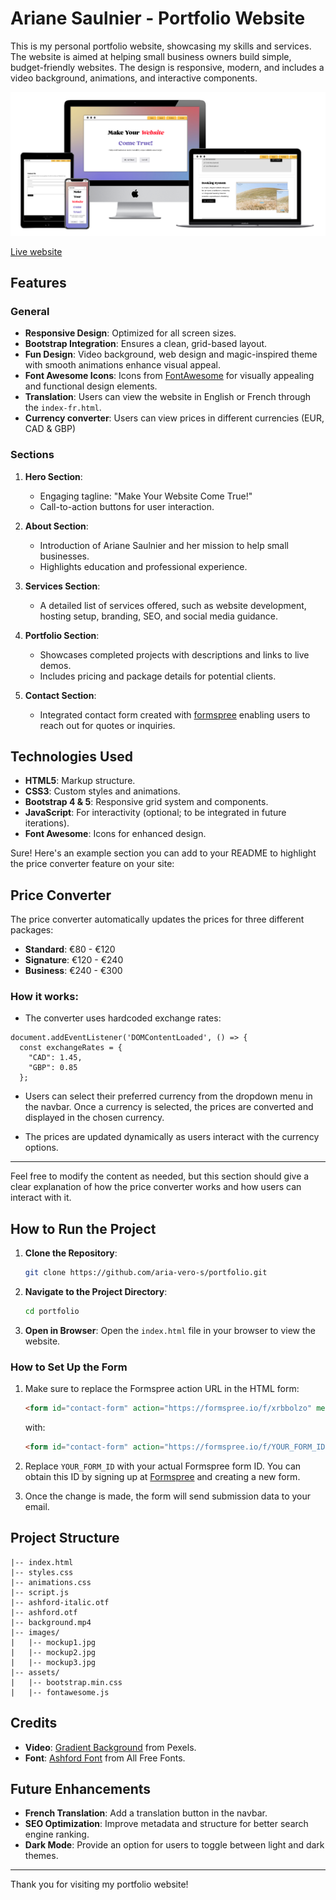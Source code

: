 # Ariane Saulnier - Portfolio Website

This is my personal portfolio website, showcasing my skills and services. The website is aimed at helping small business owners build simple, budget-friendly websites. The design is responsive, modern, and includes a video background, animations, and interactive components.

![mockup](mockup.png)

[Live website](https://aria-vero-s.github.io/portfolio/)

## Features

### General
- **Responsive Design**: Optimized for all screen sizes.
- **Bootstrap Integration**: Ensures a clean, grid-based layout.
- **Fun Design**: Video background, web design and magic-inspired theme with smooth animations enhance visual appeal.
- **Font Awesome Icons**: Icons from [FontAwesome](https://fontawesome.com/) for visually appealing and functional design elements.
- **Translation**: Users can view the website in English or French through the `index-fr.html`.
- **Currency converter**: Users can view prices in different currencies (EUR, CAD & GBP)

### Sections
1. **Hero Section**:
   - Engaging tagline: "Make Your Website Come True!"
   - Call-to-action buttons for user interaction.

2. **About Section**:
   - Introduction of Ariane Saulnier and her mission to help small businesses.
   - Highlights education and professional experience.

3. **Services Section**:
   - A detailed list of services offered, such as website development, hosting setup, branding, SEO, and social media guidance.

4. **Portfolio Section**:
   - Showcases completed projects with descriptions and links to live demos.
   - Includes pricing and package details for potential clients.

5. **Contact Section**:
   - Integrated contact form created with [formspree](http://www.formspree.io) enabling users to reach out for quotes or inquiries.

## Technologies Used
- **HTML5**: Markup structure.
- **CSS3**: Custom styles and animations.
- **Bootstrap 4 & 5**: Responsive grid system and components.
- **JavaScript**: For interactivity (optional; to be integrated in future iterations).
- **Font Awesome**: Icons for enhanced design.

Sure! Here's an example section you can add to your README to highlight the price converter feature on your site:

## Price Converter

The price converter automatically updates the prices for three different packages:

- **Standard**: €80 - €120
- **Signature**: €120 - €240
- **Business**: €240 - €300

### How it works:
- The converter uses hardcoded exchange rates:
```
document.addEventListener('DOMContentLoaded', () => {
  const exchangeRates = {
    "CAD": 1.45,
    "GBP": 0.85
  };
```
  
- Users can select their preferred currency from the dropdown menu in the navbar. Once a currency is selected, the prices are converted and displayed in the chosen currency.

- The prices are updated dynamically as users interact with the currency options.

---

Feel free to modify the content as needed, but this section should give a clear explanation of how the price converter works and how users can interact with it.

## How to Run the Project
1. **Clone the Repository**:
   ```bash
   git clone https://github.com/aria-vero-s/portfolio.git
   ```

2. **Navigate to the Project Directory**:
   ```bash
   cd portfolio
   ```

3. **Open in Browser**:
   Open the `index.html` file in your browser to view the website.

### How to Set Up the Form

1. Make sure to replace the Formspree action URL in the HTML form:
    ```html
    <form id="contact-form" action="https://formspree.io/f/xrbbolzo" method="POST">
    ```
    with:
    ```html
    <form id="contact-form" action="https://formspree.io/f/YOUR_FORM_ID" method="POST">
    ```

2. Replace `YOUR_FORM_ID` with your actual Formspree form ID. You can obtain this ID by signing up at [Formspree](https://formspree.io/) and creating a new form.

3. Once the change is made, the form will send submission data to your email.

## Project Structure
```
|-- index.html
|-- styles.css
|-- animations.css
|-- script.js
|-- ashford-italic.otf
|-- ashford.otf
|-- background.mp4
|-- images/
|   |-- mockup1.jpg
|   |-- mockup2.jpg
|   |-- mockup3.jpg
|-- assets/
|   |-- bootstrap.min.css
|   |-- fontawesome.js
```

## Credits
- **Video**: [Gradient Background](https://www.pexels.com/video/gradient-background-7898649/) from Pexels.  
- **Font**: [Ashford Font](https://www.allfreefonts.co/ashford-font/) from All Free Fonts.

## Future Enhancements
- **French Translation**: Add a translation button in the navbar.
- **SEO Optimization**: Improve metadata and structure for better search engine ranking.
- **Dark Mode**: Provide an option for users to toggle between light and dark themes.

---

Thank you for visiting my portfolio website!

